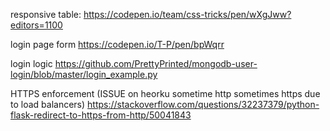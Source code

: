 responsive table:
https://codepen.io/team/css-tricks/pen/wXgJww?editors=1100

login page form
https://codepen.io/T-P/pen/bpWqrr

login logic 
https://github.com/PrettyPrinted/mongodb-user-login/blob/master/login_example.py

HTTPS enforcement (ISSUE on heorku sometime http sometimes https due to load balancers)
https://stackoverflow.com/questions/32237379/python-flask-redirect-to-https-from-http/50041843
